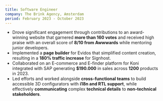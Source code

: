 ```yaml
---
title: Software Engineer
company: The Brink Agency, Amsterdam
period: February 2023 - October 2023
---
```


- Drove significant engagement through contributions to an award-winning website that garnered **more than 160 votes** and received high praise with an overall score of **8/10 from Awwwards** while mentoring junior developers.
- Implemented a **page builder** for Evidos that simplified content creation, resulting in a **180% traffic increase** for Signhost.
- Collaborated on an E-commerce and E-finder platform for Koni integrated with SAP generating
  **$190.000** in sales across **1200** products in 2023.
- Led efforts and worked alongside **cross-functional teams** to build accessible 3D configurators with **i18n and RTL support**, while effectively **communicating** complex **technical details** to **non-technical stakeholders**.
